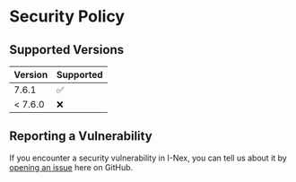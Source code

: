 # Security Policy

## Supported Versions

| Version | Supported          |
| ------- | ------------------ |
|  7.6.1  | :white_check_mark: |
| < 7.6.0 | :x:                |

## Reporting a Vulnerability

If you encounter a security vulnerability in I-Nex, you can tell us about it by
[opening an issue](https://github.com/i-nex/I-Nex/issues/new) here on GitHub.
